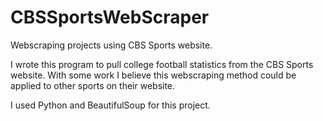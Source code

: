 # CBSSportsWebScraper
Webscraping projects using CBS Sports website.

I wrote this program to pull college football statistics from the CBS Sports website. With some work I believe this webscraping method could be applied to other sports on their website.

I used Python and BeautifulSoup for this project. 

